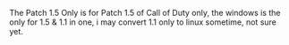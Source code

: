 The Patch 1.5 Only is for Patch 1.5 of Call of Duty only, the windows is the only for 1.5 & 1.1 in one, i may convert 1.1 only to linux sometime, not sure yet.
